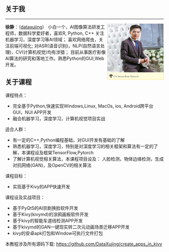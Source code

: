 
## 关于我
------
<img src="../img/me.png" align="right" alt="logo" height="180" width="180" />

**徐静**：（[dataxujing](https://github.com/DataXujing)） 小白一个，AI图像算法研发工程师，数据科学爱好者，喜欢R, Python, C++ 关注机器学习，深度学习等AI领域； 喜欢网络爬虫，关注前端可视化; 对ASR(语音识别)，NLP(自然语言处理)，CV(计算机视觉)均有涉猎； 目前从事医疗影像AI算法的研究和落地工作。熟悉Python的GUI,Web开发。

## 关于课程

课程特点：

+ 完全基于Python,快速实现Windows,Linux, MacOs, ios, Android跨平台GUI，NUI APP开发
+ 融合机器学习，深度学习，计算机视觉项目实战

适合人群：

+ 有一定的C++,Python编程基础，对GUI开发有基础的了解
+ 熟悉机器学习，深度学习，特别是对深度学习的相关框架和算法有一定的了解，本课程设及框架TensorFlow,Pytorch
+ 了解计算机视觉相关算法，本课程项目设及： 人脸检测，物体边缘检测，生成对抗网络(GAN)，及OpenCV的相关算法

课程目标：

+ 实现基于Kivy的APP快速开发

课程设及实战项目：

+ 基于PyQt5的AI京剧换脸软件开发
+ 基于Kivy(kivymd)的涂鸦画板软件开发
+ 基于kivy的智能车道线检测APP开发
+ 基于kivymd的GAN一键现实转二次元动画场景迁移APP开发
+ kivy的安卓apk打包和Window可执行文件打包


本教程涉及所有源码下载: <https://github.com/DataXujing/create_apps_in_kivy>

 